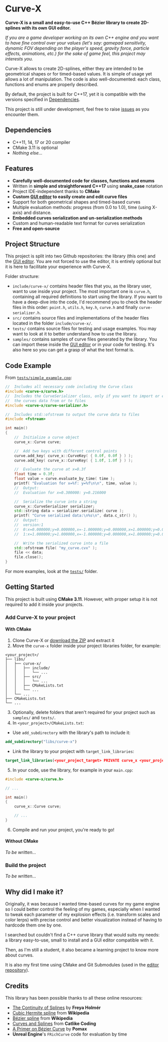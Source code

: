 # Curve-X
**Curve-X is a small and easy-to-use C++ Bézier library to create 2D-splines with its own GUI editor.**

*If you are a game developer working on its own C++ engine and you want to have fine control over your values (let's say: gamepad sensitivity, dynamic FOV depending on the player's speed, gravity force, particle effects, animations, etc.) for the sake of game feel, this project may interests you.*

Curve-X allows to create 2D-splines, either they are intended to be geometrical shapes or for timed-based values. It is simple of usage yet allows a lot of manipulation. The code is also well-documented: each class, functions and enums are properly described.

By default, the project is built for C++17, yet it is compatible with the versions specified in [Dependencies](#dependencies).

This project is still under development, feel free to raise [issues](https://github.com/arkaht/cpp-curve-x/issues) as you encounter them.

## Dependencies 
+ C++11, 14, 17 or 20 compiler
+ CMake 3.11 is optional
+ *Nothing else...*

## Features
+ **Carefully well-documented code for classes, functions and enums**
+ Written in **simple and straightforward C++17** using **snake_case** notation
+ Project IDE-independent thanks to **CMake**
+ **Custom [GUI editor](https://github.com/arkaht/cpp-curve-editor-x) to easily create and edit curve files**
+ Support for both geometrical shapes and timed-based curves
+ Multiple evaluation methods: progress (from 0.0 to 1.0), time (using X-axis) and distance.
+ **Embedded curves serialization and un-serialization methods**
+ Custom and human-readable text format for curves serialization
+ **Free and open-source**

## Project Structure
This project is split into two Github repositories: the library (this one) and the [GUI editor](https://github.com/arkaht/cpp-curve-editor-x). You are not forced to use the editor, it is entirely optional but it is here to facilitate your experience with Curve-X.

Folder structure:
+ `include/curve-x/` contains header files that you, as the library user, want to use inside your project. The most important one is `curve.h`, containing all required definitions to start using the library. If you want to have a deep-dive into the code, I'd recommend you to check the header files in this order: `point.h`, `utils.h`, `key.h`, `curve.h` and finally `curve-serializer.h`. 
+ `src/` contains source files and implementations of the header files located in the folder `include/curve-x/`.
+ `tests/` contains source files for testing and usage examples. You may want to look at it to better understand how to use the library. 
+ `samples/` contains samples of curve files generated by the library. You can import these inside the [GUI editor](https://github.com/arkaht/cpp-curve-editor-x) or in your code for testing. It's also here so you can get a grasp of what the text format is.

## Code Example
From [`tests/simple_example.cpp`](https://github.com/arkaht/cpp-curve-x/tree/master/tests/simple_example.cpp):
```cpp
//  Includes all necessary code including the Curve class
#include <curve-x/curve.h>
//  Includes the CurveSerializer class, only if you want to import or export
//  the curves data from or to files
#include <curve-x/curve-serializer.h>

//  Includes std::ofstream to output the curve data to files 
#include <fstream>

int main()
{
	//  Initialize a curve object
	curve_x::Curve curve;

	//  Add two keys with different control points
	curve.add_key( curve_x::CurveKey( { 0.0f, 0.0f } ) );
	curve.add_key( curve_x::CurveKey( { 1.0f, 1.0f } ) );

	//  Evaluate the curve at x=0.3f
	float time = 0.3f;
	float value = curve.evaluate_by_time( time );
	printf( "Evaluation for x=%f: y=%f\n\n", time, value );
	//  Output:
	//  Evaluation for x=0.300000: y=0.216000

	//  Serialize the curve into a string
	curve_x::CurveSerializer serializer;
	std::string data = serializer.serialize( curve );
	printf( "Curve serialized data:\n%s\n", data.c_str() );
	//  Output:
	//  version:1
	//	0:x=0.000000;y=0.000000,x=-1.000000;y=0.000000,x=1.000000;y=0.000000,0
	//	1:x=1.000000;y=1.000000,x=-1.000000;y=0.000000,x=1.000000;y=0.000000,0

	//  Write the serialized curve into a file
	std::ofstream file( "my_curve.cvx" );
	file << data;
	file.close();
}
```

For more examples, look at the [`tests/`](https://github.com/arkaht/cpp-curve-x/tree/master/tests) folder.

## Getting Started
This project is built using **CMake 3.11**. However, with proper setup it is not required to add it inside your projects.

### Add Curve-X to your project
#### With CMake
1. Clone Curve-X or [download the ZIP](https://github.com/arkaht/cpp-curve-x/archive/refs/heads/master.zip) and extract it
2. Move the `curve-x` folder inside your project libraries folder, for example: 
```
<your_project>/
├── libs/
│   ├── curve-x/
│   │   ├── include/
│   │   │   └── ...
│   │   ├── src/
│   │   │   └── ...
│   │   ├── CMakeLists.txt
│   │   └── ...
│   └── ...
├── CMakeLists.txt
└── ...
```
3. Optionally, delete folders that aren't required for your project such as `samples/` and `tests/`.
4. In `<your_project>/CMakeLists.txt`:
+ Use `add_subdirectory` with the library's path to include it:
```cmake
add_subdirectory("libs/curve-x")
```
+ Link the library to your project with `target_link_libraries`:
```cmake
target_link_libraries(<your_project_target> PRIVATE curve_x <your_project_libs>)
```
5. In your code, use the library, for example in your `main.cpp`:
```cpp
#include <curve-x/curve.h>

// ...

int main()
{
	curve_x::Curve curve;

	// ...
}
```
6. Compile and run your project, you're ready to go!

#### Without CMake
*To be written...*

### Build the project
*To be written...*

## Why did I make it?
Originally, it was because I wanted time-based curves for my game engine so I could better control the feeling of my games, especially when I wanted to tweak each parameter of my explosion effects (i.e. transform scales and color lerps) with precise control and better visualization instead of having to hardcode them one by one.

I searched but couldn't find a C++ curve library that would suits my needs: a library easy-to-use, small to install and a GUI editor compatible with it.

Then, as I'm still a student, it also became a learning project to know more about curves.

It is also my first time using CMake and Git Submodules (used in the [editor repository](https://github.com/arkaht/cpp-curve-editor-x)).

## Credits
This library has been possible thanks to all these online resources:
+ [The Continuity of Splines](https://www.youtube.com/watch?v=jvPPXbo87ds) by **Freya Holmér**
+ [Cubic Hermite spline](https://en.wikipedia.org/wiki/Cubic_Hermite_spline) from **Wikipedia**
+ [Bézier spline](https://en.wikipedia.org/wiki/B%C3%A9zier_curve) from **Wikipedia**
+ [Curves and Splines](https://catlikecoding.com/unity/tutorials/curves-and-splines/) from **Catlike Coding**
+ [A Primer on Bézier Curve](https://pomax.github.io/BezierInfo-2/) by **Pomax**
+ **Unreal Engine**'s `FRichCurve` code for evaluation by time

